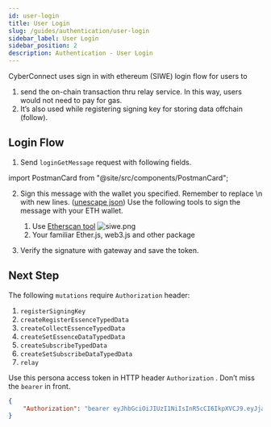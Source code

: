 ```yaml
---
id: user-login
title: User Login
slug: /guides/authentication/user-login
sidebar_label: User Login
sidebar_position: 2
description: Authentication - User Login
---
```


CyberConnect uses sign in with ethereum (SIWE) login flow for users to

1. send the on-chain transaction thru relay service. In this way, users would not need to pay for gas.
2. It’s also used while registering signing key for storing data offchain (follow).

## Login Flow

1. Send `loginGetMessage` request with following fields.

import PostmanCard from "@site/src/components/PostmanCard";

<PostmanCard
queryURL="https://www.postman.com/cyberconnect-v2/workspace/cyberconnect-v2/request/20133006-65a1a72b-22e5-4a54-be1d-b1b91dba31ac"
exampleURL="https://www.postman.com/cyberconnect-v2/workspace/cyberconnect-v2/example/20133006-8d396a05-d7cc-4385-9fd4-acb7fa4306a0"
/>

2. Sign this message with the wallet you specified. Remember to replace \n with new lines. ([unescape json](https://www.freeformatter.com/json-escape.html#before-output)) Use the following tools to sign the message with your ETH wallet.

    1. Use [Etherscan tool](https://etherscan.io/verifiedSignatures#)
       ![siwe.png](/img/v2/siwe.png)
    2. Your familiar Ether.js, web3.js and other package

3. Verify the signature with gateway and save the token.

<PostmanCard
queryURL="https://www.postman.com/cyberconnect-v2/workspace/cyberconnect-v2/request/20133006-1d6e0771-8200-45d0-8d63-be0ef2091752"
exampleURL="https://www.postman.com/cyberconnect-v2/workspace/cyberconnect-v2/example/20133006-62493db6-fdda-4d78-af2b-5486e35d0a0d"
/>

## Next Step

The following `mutations` require `Authorization` header:

1. `registerSigningKey`
2. `createRegisterEssenceTypedData`
3. `createCollectEssenceTypedData`
4. `createSetEssenceDataTypedData`
5. `createSubscribeTypedData`
6. `createSetSubscribeDataTypedData`
7. `relay`

Use this persona access token in HTTP header `Authorization` . Don’t miss the `bearer` in front.

```json
{
    "Authorization": "bearer eyJhbGciOiJIUzI1NiIsInR5cCI6IkpXVCJ9.eyJjaGFpbl9pZCI6MSwiZG9tYWluIjoiY3liZXJjb25uZWN0Lm1lIiwiYWRkcmVzcyI6IjB4OTI3ZjM1NTExNzcyMWUwRThBN2I1ZUEyMDAwMmI2NUI4YTU1MTg5MCIsImlzcyI6IkN5YmVyQ29ubmVjdCIsImV4cCI6MTY2NTA4NDU2MywiaWF0IjoxNjYyNDkyNTYzfQ.X3Y-gTTnsmpNRqkZ3vAAv3UOnHBb5WH5EZ2sOcJRPnw"
}
```
